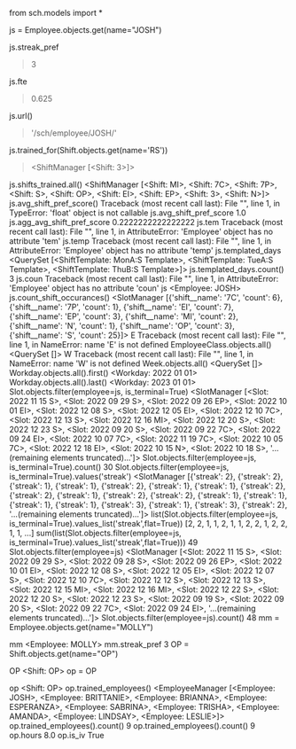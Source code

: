 from sch.models import *

js = Employee.objects.get(name="JOSH")


js.streak_pref
> 3

js.fte
> 0.625

js.url()
> '/sch/employee/JOSH/'

js.trained_for(Shift.objects.get(name='RS'))
> <ShiftManager [<Shift: 3>]>

js.shifts_trained.all()
<ShiftManager [<Shift: MI>, <Shift: 7C>, <Shift: 7P>, <Shift: S>, <Shift: OP>, <Shift: EI>, <Shift: EP>, <Shift: 3>, <Shift: N>]>
js.avg_shift_pref_score()
Traceback (most recent call last):
  File "<string>", line 1, in <module>
TypeError: 'float' object is not callable
js.avg_shift_pref_score
1.0
js.agg_avg_shift_pref_score
0.2222222222222222
js.tem
Traceback (most recent call last):
  File "<string>", line 1, in <module>
AttributeError: 'Employee' object has no attribute 'tem'
js.temp
Traceback (most recent call last):
  File "<string>", line 1, in <module>
AttributeError: 'Employee' object has no attribute 'temp'
js.templated_days
<QuerySet [<ShiftTemplate: MonA:S Template>, <ShiftTemplate: TueA:S Template>, <ShiftTemplate: ThuB:S Template>]>
js.templated_days.count()
3
js.coun
Traceback (most recent call last):
  File "<string>", line 1, in <module>
AttributeError: 'Employee' object has no attribute 'coun'
js
<Employee: JOSH>
js.count_shift_occurances()
<SlotManager [{'shift__name': '7C', 'count': 6}, {'shift__name': '7P', 'count': 1}, {'shift__name': 'EI', 'count': 7}, {'shift__name': 'EP', 'count': 3}, {'shift__name': 'MI', 'count': 2}, {'shift__name': 'N', 'count': 1}, {'shift__name': 'OP', 'count': 3}, {'shift__name': 'S', 'count': 25}]>
E
Traceback (most recent call last):
  File "<string>", line 1, in <module>
NameError: name 'E' is not defined
EmployeeClass.objects.all()
<QuerySet []>
W
Traceback (most recent call last):
  File "<string>", line 1, in <module>
NameError: name 'W' is not defined
Week.objects.all()
<QuerySet []>
Workday.objects.all().first()
<Workday: 2022 01 01>
Workday.objects.all().last()
<Workday: 2023 01 01>
Slot.objects.filter(employee=js, is_terminal=True)
<SlotManager [<Slot: 2022 11 15 S>, <Slot: 2022 09 29 S>, <Slot: 2022 09 26 EP>, <Slot: 2022 10 01 EI>, <Slot: 2022 12 08 S>, <Slot: 2022 12 05 EI>, <Slot: 2022 12 10 7C>, <Slot: 2022 12 13 S>, <Slot: 2022 12 16 MI>, <Slot: 2022 12 20 S>, <Slot: 2022 12 23 S>, <Slot: 2022 09 20 S>, <Slot: 2022 09 22 7C>, <Slot: 2022 09 24 EI>, <Slot: 2022 10 07 7C>, <Slot: 2022 11 19 7C>, <Slot: 2022 10 05 7C>, <Slot: 2022 12 18 EI>, <Slot: 2022 10 15 N>, <Slot: 2022 10 18 S>, '...(remaining elements truncated)...']>
Slot.objects.filter(employee=js, is_terminal=True).count()
30
Slot.objects.filter(employee=js, is_terminal=True).values('streak')
<SlotManager [{'streak': 2}, {'streak': 2}, {'streak': 1}, {'streak': 1}, {'streak': 2}, {'streak': 1}, {'streak': 1}, {'streak': 2}, {'streak': 2}, {'streak': 1}, {'streak': 2}, {'streak': 2}, {'streak': 1}, {'streak': 1}, {'streak': 1}, {'streak': 1}, {'streak': 3}, {'streak': 1}, {'streak': 3}, {'streak': 2}, '...(remaining elements truncated)...']>
list(Slot.objects.filter(employee=js, is_terminal=True).values_list('streak',flat=True))
[2, 2, 1, 1, 2, 1, 1, 2, 2, 1, 2, 2, 1, 1, ...]
sum(list(Slot.objects.filter(employee=js, is_terminal=True).values_list('streak',flat=True)))
49
Slot.objects.filter(employee=js)
<SlotManager [<Slot: 2022 11 15 S>, <Slot: 2022 09 29 S>, <Slot: 2022 09 28 S>, <Slot: 2022 09 26 EP>, <Slot: 2022 10 01 EI>, <Slot: 2022 12 08 S>, <Slot: 2022 12 05 EI>, <Slot: 2022 12 07 S>, <Slot: 2022 12 10 7C>, <Slot: 2022 12 12 S>, <Slot: 2022 12 13 S>, <Slot: 2022 12 15 MI>, <Slot: 2022 12 16 MI>, <Slot: 2022 12 22 S>, <Slot: 2022 12 20 S>, <Slot: 2022 12 23 S>, <Slot: 2022 09 19 S>, <Slot: 2022 09 20 S>, <Slot: 2022 09 22 7C>, <Slot: 2022 09 24 EI>, '...(remaining elements truncated)...']>
Slot.objects.filter(employee=js).count()
48
mm = Employee.objects.get(name="MOLLY")

mm
<Employee: MOLLY>
mm.streak_pref
3
OP = Shift.objects.get(name="OP")

OP
<Shift: OP>
op = OP

op
<Shift: OP>
op.trained_employees()
<EmployeeManager [<Employee: JOSH>, <Employee: BRITTANIE>, <Employee: BRIANNA>, <Employee: ESPERANZA>, <Employee: SABRINA>, <Employee: TRISHA>, <Employee: AMANDA>, <Employee: LINDSAY>, <Employee: LESLIE>]>
op.trained_employees().count()
9
op.trained_employees().count()
9
op.hours
8.0
op.is_iv
True

